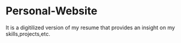 # Personal-Website
It is a digitilized version of my resume that provides an insight on my skills,projects,etc.
